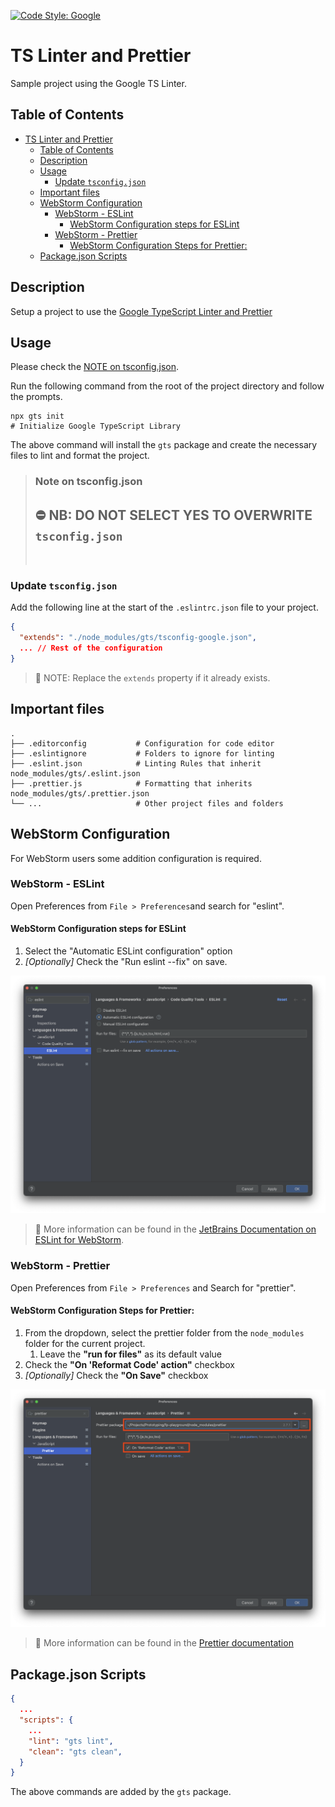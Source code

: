 [![Code Style: Google](https://img.shields.io/badge/code%20style-google-blueviolet.svg)](https://github.com/google/gts)

# TS Linter and Prettier

Sample project using the Google TS Linter.

## Table of Contents

- [TS Linter and Prettier](#ts-linter-and-prettier)
  - [Table of Contents](#table-of-contents)
  - [Description](#description)
  - [Usage](#usage)
    - [Update `tsconfig.json`](#update-tsconfigjson)
  - [Important files](#important-files)
  - [WebStorm Configuration](#webstorm-configuration)
    - [WebStorm - ESLint](#webstorm---eslint)
      - [WebStorm Configuration steps for ESLint](#webstorm-configuration-steps-for-eslint)
    - [WebStorm - Prettier](#webstorm---prettier)
      - [WebStorm Configuration Steps for Prettier:](#webstorm-configuration-steps-for-prettier)
  - [Package.json Scripts](#packagejson-scripts)

## Description

Setup a project to use the [Google TypeScript Linter and Prettier](https://github.com/google/gts)

## Usage

Please check the [NOTE on tsconfig.json](#note-on-tsconfigjson).

Run the following command from the root of the project directory and follow the prompts. 

```shell
npx gts init
# Initialize Google TypeScript Library
```

The above command will install the `gts` package and create the necessary files to lint and format the project.

> ### Note on tsconfig.json
>
> ## ⛔️ NB: **DO NOT** SELECT YES TO OVERWRITE `tsconfig.json`
>
> &nbsp;

### Update `tsconfig.json`

Add the following line at the start of the `.eslintrc.json` file to your project.

```json
{
  "extends": "./node_modules/gts/tsconfig-google.json",
  ... // Rest of the configuration
}

```

> 📝 NOTE: Replace the `extends` property if it already exists.



## Important files

```
.
├── .editorconfig           # Configuration for code editor
├── .eslintignore           # Folders to ignore for linting
├── .eslint.json            # Linting Rules that inherit node_modules/gts/.eslint.json
├── .prettier.js            # Formatting that inherits node_modules/gts/.prettier.json
└── ...                     # Other project files and folders
```

## WebStorm Configuration

For WebStorm users some addition configuration is required.

### WebStorm - ESLint

Open Preferences from `File > Preferences`and search for "eslint". 

#### WebStorm Configuration steps for ESLint
1. Select the "Automatic ESLint configuration" option
2. *[Optionally]* Check the "Run eslint --fix" on save.

![Enable ESlint](./img/webstorm-eslint.png)

> 📖 More information can be found in the [JetBrains Documentation on ESLint for WebStorm](https://www.jetbrains.com/help/webstorm/eslint.html).

### WebStorm - Prettier

Open Preferences from `File > Preferences` and Search for "prettier".

#### WebStorm Configuration Steps for Prettier:

1. From the dropdown, select the prettier folder from the `node_modules` folder for the current project.
   1. Leave the **"run for files"** as its default value
2. Check the **"On 'Reformat Code' action"**  checkbox
3. *[Optionally]* Check the **"On Save"** checkbox


![Enable Prettier](./img/prettier-settings.png)

> 📖 More information can be found in the [Prettier documentation](https://prettier.io/docs/en/webstorm.html#jetbrains-ides-webstorm-intellij-idea-pycharm-etc)


## Package.json Scripts 

```json
{
  ...
  "scripts": {
    ...
    "lint": "gts lint",
    "clean": "gts clean",
  }
}
```

The above commands are added by the `gts` package.

